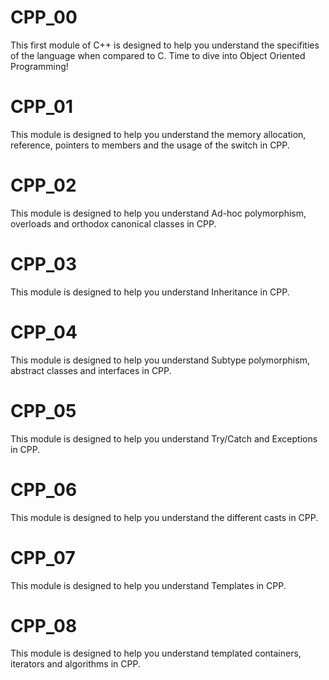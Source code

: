 <h1>CPP_00</h1>
This first module of C++ is designed to help you understand the specifities of the language when compared to C. Time to dive into Object Oriented Programming!

<h1>CPP_01</h1>
This module is designed to help you understand the memory allocation, reference, pointers to members and the usage of the switch in CPP.

<h1>CPP_02</h1>
This module is designed to help you understand Ad-hoc polymorphism, overloads and orthodox canonical classes in CPP.

<h1>CPP_03</h1>
This module is designed to help you understand Inheritance in CPP.

<h1>CPP_04</h1>
This module is designed to help you understand Subtype polymorphism, abstract classes and interfaces in CPP.

<h1>CPP_05</h1>
This module is designed to help you understand Try/Catch and Exceptions in CPP.

<h1>CPP_06</h1>
This module is designed to help you understand the different casts in CPP.

<h1>CPP_07</h1>
This module is designed to help you understand Templates in CPP.

<h1>CPP_08</h1>
This module is designed to help you understand templated containers, iterators and algorithms in CPP.

